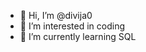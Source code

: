 - 👋 Hi, I’m @divija0
- 👀 I’m interested in coding
- 🌱 I’m currently learning SQL

<!---
divija0/divija0 is a ✨ special ✨ repository because its `README.md` (this file) appears on your GitHub profile.
You can click the Preview link to take a look at your changes.
--->

